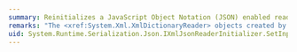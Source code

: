 ```yaml
---
summary: Reinitializes a JavaScript Object Notation (JSON) enabled reader to a specified stream or buffer that contains JSON-encoded data.
remarks: "The <xref:System.Xml.XmlDictionaryReader> objects created by one of the <xref:System.Runtime.Serialization.Json.JsonReaderWriterFactory.CreateJsonReader%2A> methods implement this interface and are ready to read JSON-encoded data. But if a user wants to reuse the same <xref:System.Xml.XmlDictionaryReader> object to read other JSON-encoded data, then the reader must be initialized to the second dataset to be read by using the one of the <xref:System.Runtime.Serialization.Json.IXmlJsonReaderInitializer.SetInput%2A> methods.  \n  \n The <xref:System.Xml.XmlDictionaryReaderQuotas.MaxBytesPerRead%2A> value set as part of the `quotas` parameter only limits the amount of information being read into memory when the input is being read from a stream with the <xref:System.Runtime.Serialization.Json.IXmlJsonReaderInitializer.SetInput%28System.IO.Stream%2CSystem.Text.Encoding%2CSystem.Xml.XmlDictionaryReaderQuotas%2CSystem.Xml.OnXmlDictionaryReaderClose%29> method and is not enforced when the [SetInput(Byte\\<xref:System.Runtime.Serialization.Json.IXmlJsonReaderInitializer.SetInput%28System.Byte%5B%5D%2CSystem.Int32%2CSystem.Int32%2CSystem.Text.Encoding%2CSystem.Xml.XmlDictionaryReaderQuotas%2CSystem.Xml.OnXmlDictionaryReaderClose%29> method is used to read information from a buffer. The limits on the number of attributes that can be loaded are not relevant to the JSON context."
uid: System.Runtime.Serialization.Json.IXmlJsonReaderInitializer.SetInput*
---
```

